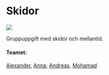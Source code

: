 # Skidor
![](https://ya.se/wp-content/uploads/2020/11/ya-logo-blue-bg.svg)

Gruppuppgift med skidor och mellantid.
#### Teamet:
[Alexander](https://github.com/AlexanderEE95 "Alexander"), [Anna](https://github.com/Falafeln "Anna"), [Andreas](https://github.com/Rassey "Andreas"), [Mohamad](https://github.com/MohamadOjail "Mohamad")
